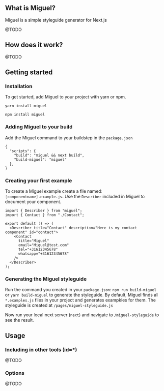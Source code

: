 ## What is Miguel?
Miguel is a simple styleguide generator for Next.js

@TODO

## How does it work?

@TODO

## Getting started

### Installation
To get started, add Miguel to your project with yarn or npm.

```
yarn install miguel
```

```
npm install miguel
```

### Adding Miguel to your build
Add the Miguel command to your buildstep in the `package.json`

```
{
  "scripts": {
    "build": "miguel && next build",
    "build-miguel": "miguel"
  },
}
```

### Creating your first example
To create a Miguel example create a file named: `[componentname].example.js`.
Use the `Describer` included in Miguel to document your component.

```
import { Describer } from "miguel";
import { Contact } from "./Contact";

export default () => (
  <Describer title="Contact" description="Here is my contact component" id="contact">
    <Contact
      title="Miguel"
      email="Miguel@test.com"
      tel="+31612345678"
      whatsapp="+31612345678"
    />
  </Describer>
);
```

### Generating the Miguel styleguide
Run the command you created in your `package.json`: `npm run build-miguel` or `yarn build-miguel` to generate the styleguide.
By default, Miguel finds all `*.examples.js` files in your project and generates exampkles for them. The styleguide is created at `/pages/miguel-styleguide.js`

Now run your local next server (`next`) and navigate to `/miguel-styleguide` to see the result.

## Usage

### Including in other tools (id=*)
@TODO

### Options
@TODO